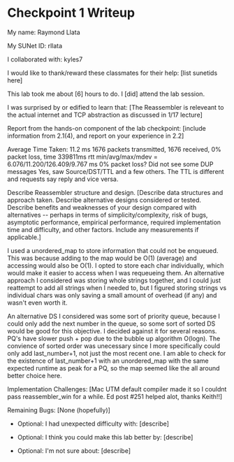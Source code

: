 Checkpoint 1 Writeup
====================

My name: Raymond Llata

My SUNet ID: rllata

I collaborated with: kyles7

I would like to thank/reward these classmates for their help: [list sunetids here]

This lab took me about [6] hours to do. I [did] attend the lab session.

I was surprised by or edified to learn that: [The Reassembler is releveant to the actual internet and TCP abstraction as discussed in 1/17 lecture]

Report from the hands-on component of the lab checkpoint: [include
information from 2.1(4), and report on your experience in 2.2]

Average Time Taken: 11.2 ms
1676 packets transmitted, 1676 received, 0% packet loss, time 339811ms
rtt min/avg/max/mdev = 6.076/11.200/126.409/9.767 ms
0% packet loss?
Did not see some DUP messages
Yes, saw Source/DST/TTL and a few others.
The TTL is different and requests say reply and vice versa.


Describe Reassembler structure and design. [Describe data structures and
approach taken. Describe alternative designs considered or tested.
Describe benefits and weaknesses of your design compared with
alternatives -- perhaps in terms of simplicity/complexity, risk of
bugs, asymptotic performance, empirical performance, required
implementation time and difficulty, and other factors. Include any
measurements if applicable.]

I used a unordered_map to store information that could not be enqueued. This was because adding to the 
map would be O(1) (average) and accessing would also be O(1). I opted to store each char individually, which would make it easier to access when I was requeueing them. An alternative approach I considered was storing whole strings together, and I could just reattempt to add all strings when I needed to, but I figured storing strings vs individual chars was only saving a small amount of overhead (if any) and wasn't even worth it.

An alternative DS I considered was some sort of priority queue, because I could only add the next number in the queue, so some sort of sorted DS would be good for this objective. I decided against it for several reasons. PQ's have slower push + pop due to the bubble up algorithm O(logn). The convience of sorted order was unecessary since I more specifically could only add last_number+1, not just the most recent one. I am able to check for the existence of last_number+1 with an unordered_map with the same expected runtime as peak for a PQ, so the map seemed like the all around better choice here.


Implementation Challenges:
[Mac UTM default compiler made it so I couldnt pass reassembler_win for a while. Ed post #251 helped alot, thanks Keith!!]

Remaining Bugs:
[None (hopefully)]

- Optional: I had unexpected difficulty with: [describe]

- Optional: I think you could make this lab better by: [describe]

- Optional: I'm not sure about: [describe]
